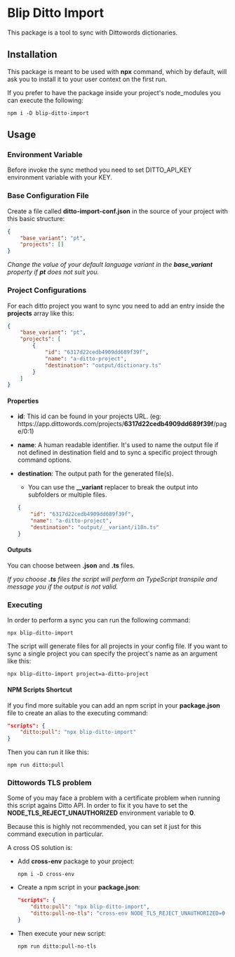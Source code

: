 # Blip Ditto Import

This package is a tool to sync with Dittowords dictionaries.

## Installation

This package is meant to be used with **npx** command, which by default, will ask you to install it to your user context on the first run.

If you prefer to have the package inside your project's node_modules you can execute the following:

```
npm i -D blip-ditto-import
```

## Usage


### Environment Variable

Before invoke the sync method you need to set DITTO_API_KEY environment variable with your KEY.

### Base Configuration File

Create a file called **ditto-import-conf.json** in the source of your project with this basic structure:

```json
{
    "base_variant": "pt",
    "projects": []
}
```

*Change the value of your default language variant in the **base_variant** property if **pt** does not suit you.*

### Project Configurations

For each ditto project you want to sync you need to add an entry inside the **projects** array like this:

```json
{
    "base_variant": "pt",
    "projects": [
        {
            "id": "6317d22cedb4909dd689f39f",
            "name": "a-ditto-project",
            "destination": "output/dictionary.ts"
        }
    ]
}
```

#### Properties

- **id**: 
This id can be found in your projects URL. (eg: ht<span>tps://</span>app.dittowords.com/projects/**6317d22cedb4909dd689f39f**/page/0:1)

- **name**: A human readable identifier. It's used to name the output file if not defined in destination field and to sync a specific project through command options.

- **destination**: The output path for the generated file(s).
    - You can use the **__variant** replacer to break the output into subfolders or multiple files.
    ```json
    {
        "id": "6317d22cedb4909dd689f39f",
        "name": "a-ditto-project",
        "destination": "output/__variant/i18n.ts"
    }
    ```

#### Outputs

You can choose between **.json** and **.ts** files.

*If you choose **.ts** files the script will perform an TypeScript transpile and message you if the output is not valid.*

### Executing

In order to perform a sync you can run the following command:

```
npx blip-ditto-import
```

The script will generate files for all projects in your config file. If you want to sync a single project you can specify the project's name as an argument like this:

```
npx blip-ditto-import project=a-ditto-project
```

#### NPM Scripts Shortcut

If you find more suitable you can add an npm script in your **package.json** file to create an alias to the executing command:

```json
"scripts": {
    "ditto:pull": "npx blip-ditto-import"
}
```

Then you can run it like this:

```
npm run ditto:pull
```

### Dittowords TLS problem

Some of you may face a problem with a certificate problem when running this script agains Ditto API. In order to fix it you have to set the **NODE_TLS_REJECT_UNAUTHORIZED** environment variable to **0**.

Because this is highly not recommended, you can set it just for this command execution in particular.

A cross OS solution is:

- Add **cross-env** package to your project:
    
    ```
    npm i -D cross-env
    ```

-  Create a npm script in your **package.json**:

    ```json
    "scripts": {
        "ditto:pull": "npx blip-ditto-import",
        "ditto:pull-no-tls": "cross-env NODE_TLS_REJECT_UNAUTHORIZED=0 npx blip-ditto-import"
    }
    ```

- Then execute your new script:

    ```
    npm run ditto:pull-no-tls
    ```

